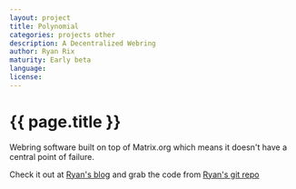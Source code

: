 ```yaml
---
layout: project
title: Polynomial
categories: projects other
description: A Decentralized Webring
author: Ryan Rix
maturity: Early beta
language: 
license: 
---
```


# {{ page.title }}
Webring software built on top of Matrix.org which means it doesn't have a central point of failure.

Check it out at [Ryan's blog](http://whatthefuck.computer/blog/2015/12/06/polynomial-a-decentralized-webring/) and grab the code from [Ryan's git repo](https://fort.kickass.systems/git/rrix/polynomial)

